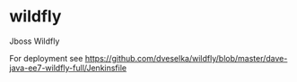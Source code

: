 # wildfly
Jboss Wildfly

For deployment see https://github.com/dveselka/wildfly/blob/master/dave-java-ee7-wildfly-full/Jenkinsfile
